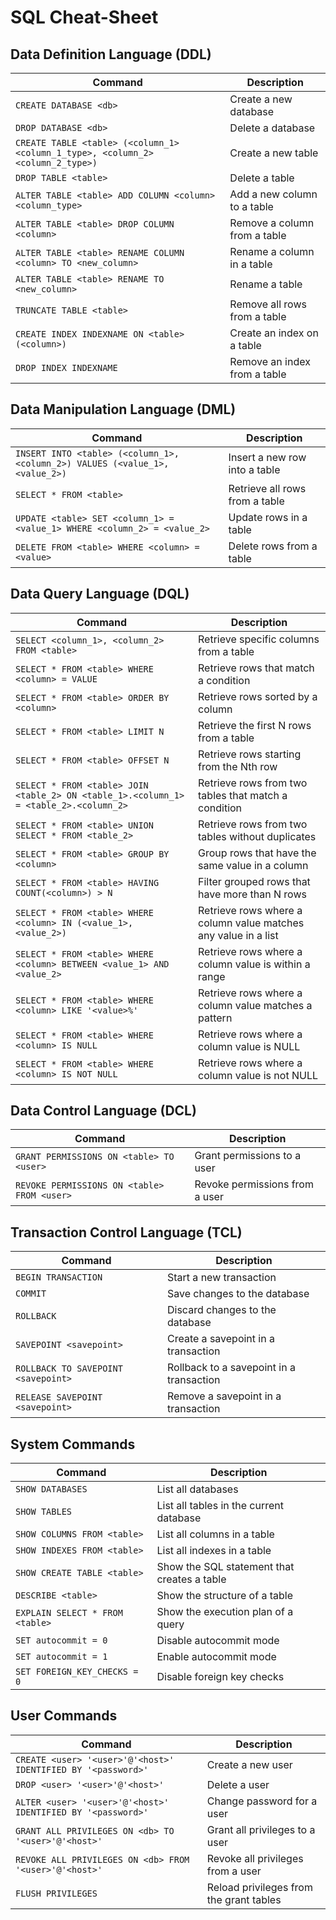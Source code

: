 # SQL Cheat-Sheet

## Data Definition Language (DDL)

| Command                                                                         | Description                  |
| ------------------------------------------------------------------------------- | ---------------------------- |
| `CREATE DATABASE <db>`                                                          | Create a new database        |
| `DROP DATABASE <db>`                                                            | Delete a database            |
| `CREATE TABLE <table> (<column_1> <column_1_type>, <column_2> <column_2_type>)` | Create a new table           |
| `DROP TABLE <table>`                                                            | Delete a table               |
| `ALTER TABLE <table> ADD COLUMN <column> <column_type>`                         | Add a new column to a table  |
| `ALTER TABLE <table> DROP COLUMN <column>`                                      | Remove a column from a table |
| `ALTER TABLE <table> RENAME COLUMN <column> TO <new_column>`                    | Rename a column in a table   |
| `ALTER TABLE <table> RENAME TO <new_column>`                                    | Rename a table               |
| `TRUNCATE TABLE <table>`                                                        | Remove all rows from a table |
| `CREATE INDEX INDEXNAME ON <table> (<column>)`                                  | Create an index on a table   |
| `DROP INDEX INDEXNAME`                                                          | Remove an index from a table |

## Data Manipulation Language (DML)

| Command                                                                      | Description                    |
| ---------------------------------------------------------------------------- | ------------------------------ |
| `INSERT INTO <table> (<column_1>, <column_2>) VALUES (<value_1>, <value_2>)` | Insert a new row into a table  |
| `SELECT * FROM <table>`                                                      | Retrieve all rows from a table |
| `UPDATE <table> SET <column_1> = <value_1> WHERE <column_2> = <value_2>`     | Update rows in a table         |
| `DELETE FROM <table> WHERE <column> = <value>`                               | Delete rows from a table       |

## Data Query Language (DQL)

| Command                                                                               | Description                                                    |
| ------------------------------------------------------------------------------------- | -------------------------------------------------------------- |
| `SELECT <column_1>, <column_2> FROM <table>`                                          | Retrieve specific columns from a table                         |
| `SELECT * FROM <table> WHERE <column> = VALUE`                                        | Retrieve rows that match a condition                           |
| `SELECT * FROM <table> ORDER BY <column>`                                             | Retrieve rows sorted by a column                               |
| `SELECT * FROM <table> LIMIT N`                                                       | Retrieve the first N rows from a table                         |
| `SELECT * FROM <table> OFFSET N`                                                      | Retrieve rows starting from the Nth row                        |
| `SELECT * FROM <table> JOIN <table_2> ON <table_1>.<column_1> = <table_2>.<column_2>` | Retrieve rows from two tables that match a condition           |
| `SELECT * FROM <table> UNION SELECT * FROM <table_2>`                                 | Retrieve rows from two tables without duplicates               |
| `SELECT * FROM <table> GROUP BY <column>`                                             | Group rows that have the same value in a column                |
| `SELECT * FROM <table> HAVING COUNT(<column>) > N`                                    | Filter grouped rows that have more than N rows                 |
| `SELECT * FROM <table> WHERE <column> IN (<value_1>, <value_2>)`                      | Retrieve rows where a column value matches any value in a list |
| `SELECT * FROM <table> WHERE <column> BETWEEN <value_1> AND <value_2>`                | Retrieve rows where a column value is within a range           |
| `SELECT * FROM <table> WHERE <column> LIKE '<value>%'`                                | Retrieve rows where a column value matches a pattern           |
| `SELECT * FROM <table> WHERE <column> IS NULL`                                        | Retrieve rows where a column value is NULL                     |
| `SELECT * FROM <table> WHERE <column> IS NOT NULL`                                    | Retrieve rows where a column value is not NULL                 |

## Data Control Language (DCL)

| Command                                     | Description                    |
| ------------------------------------------- | ------------------------------ |
| `GRANT PERMISSIONS ON <table> TO <user>`    | Grant permissions to a user    |
| `REVOKE PERMISSIONS ON <table> FROM <user>` | Revoke permissions from a user |

## Transaction Control Language (TCL)

| Command                             | Description                              |
| ----------------------------------- | ---------------------------------------- |
| `BEGIN TRANSACTION`                 | Start a new transaction                  |
| `COMMIT`                            | Save changes to the database             |
| `ROLLBACK`                          | Discard changes to the database          |
| `SAVEPOINT <savepoint>`             | Create a savepoint in a transaction      |
| `ROLLBACK TO SAVEPOINT <savepoint>` | Rollback to a savepoint in a transaction |
| `RELEASE SAVEPOINT <savepoint>`     | Remove a savepoint in a transaction      |

## System Commands

| Command                         | Description                                 |
| ------------------------------- | ------------------------------------------- |
| `SHOW DATABASES`                | List all databases                          |
| `SHOW TABLES`                   | List all tables in the current database     |
| `SHOW COLUMNS FROM <table>`     | List all columns in a table                 |
| `SHOW INDEXES FROM <table>`     | List all indexes in a table                 |
| `SHOW CREATE TABLE <table>`     | Show the SQL statement that creates a table |
| `DESCRIBE <table>`              | Show the structure of a table               |
| `EXPLAIN SELECT * FROM <table>` | Show the execution plan of a query          |
| `SET autocommit = 0`            | Disable autocommit mode                     |
| `SET autocommit = 1`            | Enable autocommit mode                      |
| `SET FOREIGN_KEY_CHECKS = 0`    | Disable foreign key checks                  |

## User Commands

| Command                                                      | Description                             |
| ------------------------------------------------------------ | --------------------------------------- |
| `CREATE <user> '<user>'@'<host>' IDENTIFIED BY '<password>'` | Create a new user                       |
| `DROP <user> '<user>'@'<host>'`                              | Delete a user                           |
| `ALTER <user> '<user>'@'<host>' IDENTIFIED BY '<password>'`  | Change password for a user              |
| `GRANT ALL PRIVILEGES ON <db> TO '<user>'@'<host>'`          | Grant all privileges to a user          |
| `REVOKE ALL PRIVILEGES ON <db> FROM '<user>'@'<host>'`       | Revoke all privileges from a user       |
| `FLUSH PRIVILEGES`                                           | Reload privileges from the grant tables |
